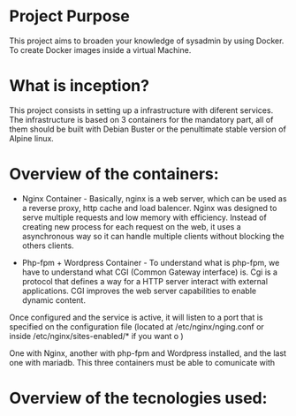 # Project Purpose

This project aims to broaden your knowledge of sysadmin by using Docker. To create Docker images inside a virtual Machine.

# What is inception?

This project consists in setting up a infrastructure with diferent services. The infrastructure is based on 3 containers for the mandatory part, all of them should be built with Debian Buster or the penultimate stable version of Alpine linux. 

# Overview of the containers:

* Nginx Container - Basically, nginx is a web server, which can be used as a reverse proxy, http cache and load balencer. Nginx was designed to serve multiple requests and low memory with efficiency. Instead of creating new process for each request on the web, it uses a asynchronous way so it can handle multiple clients without blocking the others clients.

* Php-fpm + Wordpress Container - To understand what is php-fpm, we have to understand what CGI (Common Gateway interface) is. Cgi is a protocol that defines a way for a HTTP server interact with external applications. CGI improves the web server capabilities to enable dynamic content. 


Once configured and the service is active, it will listen to a port that is specified on the configuration file (located at /etc/nginx/nging.conf or inside /etc/nginx/sites-enabled/* if you want o )

One with Nginx, another with php-fpm and Wordpress installed, and the last one with mariadb. This three containers must be able to comunicate with 

# Overview of the tecnologies used:



